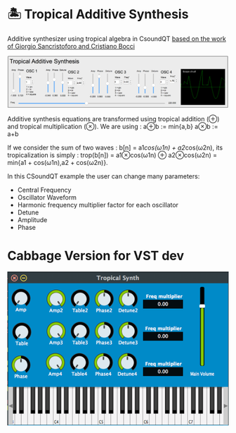 # 🏝 Tropical Additive Synthesis
Additive synthesizer using tropical algebra in CsoundQT
[based on the work of Giorgio Sancristoforo and Cristiano Bocci](https://www.giorgiosancristoforo.net/Tropical/paper.pdf)

![plot](/tropical.png)

Additive synthesis equations are transformed using tropical addition (⊕) and tropical multiplication (⊗).
We are using :
a⊕b := min{a,b}
a⊗b := a+b

If we consider the sum of two waves : b[n] = a1*cos(ω1n) + a2*cos(ω2n), its tropicalization is simply : trop(b[n]) = a1⊗cos(ω1n) ⊕ a2⊗cos(ω2n) = min{a1 + cos(ω1n),a2 + cos(ω2n)}.

In this CSoundQT example the user can change many parameters:
- Central Frequency
- Oscillator Waveform
- Harmonic frequency multiplier factor for each oscillator
- Detune
- Amplitude
- Phase


# Cabbage Version for VST dev
![plot](/tropicabbage.png)
